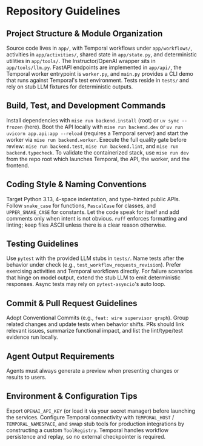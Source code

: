 # Repository Guidelines

## Project Structure & Module Organization
Source code lives in `app/`, with Temporal workflows under `app/workflows/`, activities in `app/activities/`, shared state in `app/state.py`, and deterministic utilities in `app/tools/`. The Instructor/OpenAI wrapper sits in `app/tools/llm.py`. FastAPI endpoints are implemented in `app/api/`, the Temporal worker entrypoint is `worker.py`, and `main.py` provides a CLI demo that runs against Temporal's test environment. Tests reside in `tests/` and rely on stub LLM fixtures for deterministic outputs.

## Build, Test, and Development Commands
Install dependencies with `mise run backend.install` (root) or `uv sync --frozen` (here). Boot the API locally with `mise run backend.dev` or `uv run uvicorn app.api:app --reload` (requires a Temporal server) and start the worker via `mise run backend.worker`. Execute the full quality gate before review: `mise run backend.test`, `mise run backend.lint`, and `mise run backend.typecheck`. To validate the containerized stack, use `mise run dev` from the repo root which launches Temporal, the API, the worker, and the frontend.

## Coding Style & Naming Conventions
Target Python 3.13, 4-space indentation, and type-hinted public APIs. Follow `snake_case` for functions, `PascalCase` for classes, and `UPPER_SNAKE_CASE` for constants. Let the code speak for itself and add comments only when intent is not obvious. `ruff` enforces formatting and linting; keep files ASCII unless there is a clear reason otherwise.

## Testing Guidelines
Use `pytest` with the provided LLM stubs in `tests/`. Name tests after the behavior under check (e.g., `test_workflow_requests_revision`). Prefer exercising activities and Temporal workflows directly. For failure scenarios that hinge on model output, extend the stub LLM to emit deterministic responses. Async tests may rely on `pytest-asyncio`'s auto loop.

## Commit & Pull Request Guidelines
Adopt Conventional Commits (e.g., `feat: wire supervisor graph`). Group related changes and update tests when behavior shifts. PRs should link relevant issues, summarize functional impact, and list the lint/type/test evidence run locally.

## Agent Output Requirements
Agents must always generate a preview when presenting changes or results to users.

## Environment & Configuration Tips
Export `OPENAI_API_KEY` (or load it via your secret manager) before launching the services. Configure Temporal connectivity with `TEMPORAL_HOST` / `TEMPORAL_NAMESPACE`, and swap stub tools for production integrations by constructing a custom `ToolRegistry`. Temporal handles workflow persistence and replay, so no external checkpointer is required.
